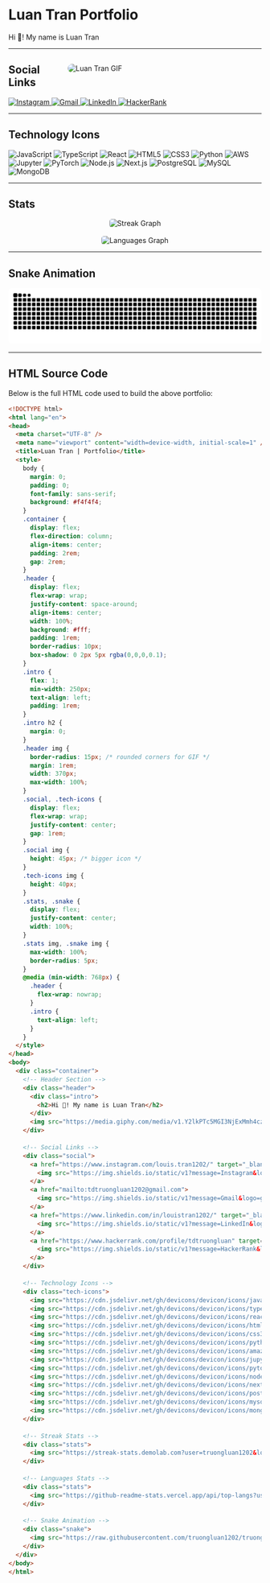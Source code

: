 # Luan Tran Portfolio

Hi 👋! My name is Luan Tran

---

<img align="right" src="https://media.giphy.com/media/v1.Y2lkPTc5MGI3NjExMmh4czBpcjVkcW43MjM4NWh2eWlkYWZmbWFnamU5dmtraDdkMXlzMyZlcD12MV9naWZzX3NlYXJjaCZjdD1n/VbnUQpnihPSIgIXuZv/giphy.gif" alt="Luan Tran GIF" style="border-radius: 15px; margin: 1rem; width:370px; max-width:100%;" />

## Social Links

<div align="left">
  <a href="https://www.instagram.com/louis.tran1202/" target="_blank">
    <img src="https://img.shields.io/static/v1?message=Instagram&logo=instagram&label=&color=E4405F&logoColor=white&style=for-the-badge" alt="Instagram" height="45"/>
  </a>
  <a href="mailto:tdtruongluan1202@gmail.com">
    <img src="https://img.shields.io/static/v1?message=Gmail&logo=gmail&label=&color=D14836&logoColor=white&style=for-the-badge" alt="Gmail" height="45"/>
  </a>
  <a href="https://www.linkedin.com/in/louistran1202/" target="_blank">
    <img src="https://img.shields.io/static/v1?message=LinkedIn&logo=linkedin&label=&color=0077B5&logoColor=white&style=for-the-badge" alt="LinkedIn" height="45"/>
  </a>
  <a href="https://www.hackerrank.com/profile/tdtruongluan" target="_blank">
    <img src="https://img.shields.io/static/v1?message=HackerRank&logo=hackerrank&label=&color=2EC866&logoColor=white&style=for-the-badge" alt="HackerRank" height="45"/>
  </a>
</div>

---

## Technology Icons

<div align="left">
  <img src="https://cdn.jsdelivr.net/gh/devicons/devicon/icons/javascript/javascript-original.svg" alt="JavaScript" height="40"/>
  <img src="https://cdn.jsdelivr.net/gh/devicons/devicon/icons/typescript/typescript-original.svg" alt="TypeScript" height="40"/>
  <img src="https://cdn.jsdelivr.net/gh/devicons/devicon/icons/react/react-original.svg" alt="React" height="40"/>
  <img src="https://cdn.jsdelivr.net/gh/devicons/devicon/icons/html5/html5-original.svg" alt="HTML5" height="40"/>
  <img src="https://cdn.jsdelivr.net/gh/devicons/devicon/icons/css3/css3-original.svg" alt="CSS3" height="40"/>
  <img src="https://cdn.jsdelivr.net/gh/devicons/devicon/icons/python/python-original.svg" alt="Python" height="40"/>
  <img src="https://cdn.jsdelivr.net/gh/devicons/devicon/icons/amazonwebservices/amazonwebservices-line-wordmark.svg" alt="AWS" height="40"/>
  <img src="https://cdn.jsdelivr.net/gh/devicons/devicon/icons/jupyter/jupyter-original.svg" alt="Jupyter" height="40"/>
  <img src="https://cdn.jsdelivr.net/gh/devicons/devicon/icons/pytorch/pytorch-original.svg" alt="PyTorch" height="40"/>
  <img src="https://cdn.jsdelivr.net/gh/devicons/devicon/icons/nodejs/nodejs-original.svg" alt="Node.js" height="40"/>
  <img src="https://cdn.jsdelivr.net/gh/devicons/devicon/icons/nextjs/nextjs-original.svg" alt="Next.js" height="40"/>
  <img src="https://cdn.jsdelivr.net/gh/devicons/devicon/icons/postgresql/postgresql-original.svg" alt="PostgreSQL" height="40"/>
  <img src="https://cdn.jsdelivr.net/gh/devicons/devicon/icons/mysql/mysql-original.svg" alt="MySQL" height="40"/>
  <img src="https://cdn.jsdelivr.net/gh/devicons/devicon/icons/mongodb/mongodb-original.svg" alt="MongoDB" height="40"/>
</div>

---

## Stats

<div align="center">
  <img src="https://streak-stats.demolab.com?user=truongluan1202&locale=en&mode=daily&theme=dracula&hide_border=false&border_radius=5" alt="Streak Graph" style="max-width:100%; border-radius:5px;"/>
  <br><br>
  <img src="https://github-readme-stats.vercel.app/api/top-langs?username=truongluan1202&locale=en&hide_title=false&layout=compact&card_width=320&langs_count=5&theme=dracula&hide_border=false" alt="Languages Graph" style="max-width:100%; border-radius:5px;"/>
</div>

---

## Snake Animation

<div align="center">
  <img src="https://raw.githubusercontent.com/truongluan1202/truongluan1202/output/snake.svg" alt="Snake Animation" style="max-width:100%; border-radius:5px;"/>
</div>

---

## HTML Source Code

Below is the full HTML code used to build the above portfolio:

```html
<!DOCTYPE html>
<html lang="en">
<head>
  <meta charset="UTF-8" />
  <meta name="viewport" content="width=device-width, initial-scale=1" />
  <title>Luan Tran | Portfolio</title>
  <style>
    body {
      margin: 0;
      padding: 0;
      font-family: sans-serif;
      background: #f4f4f4;
    }
    .container {
      display: flex;
      flex-direction: column;
      align-items: center;
      padding: 2rem;
      gap: 2rem;
    }
    .header {
      display: flex;
      flex-wrap: wrap;
      justify-content: space-around;
      align-items: center;
      width: 100%;
      background: #fff;
      padding: 1rem;
      border-radius: 10px;
      box-shadow: 0 2px 5px rgba(0,0,0,0.1);
    }
    .intro {
      flex: 1;
      min-width: 250px;
      text-align: left;
      padding: 1rem;
    }
    .intro h2 {
      margin: 0;
    }
    .header img {
      border-radius: 15px; /* rounded corners for GIF */
      margin: 1rem;
      width: 370px;
      max-width: 100%;
    }
    .social, .tech-icons {
      display: flex;
      flex-wrap: wrap;
      justify-content: center;
      gap: 1rem;
    }
    .social img {
      height: 45px; /* bigger icon */
    }
    .tech-icons img {
      height: 40px;
    }
    .stats, .snake {
      display: flex;
      justify-content: center;
      width: 100%;
    }
    .stats img, .snake img {
      max-width: 100%;
      border-radius: 5px;
    }
    @media (min-width: 768px) {
      .header {
        flex-wrap: nowrap;
      }
      .intro {
        text-align: left;
      }
    }
  </style>
</head>
<body>
  <div class="container">
    <!-- Header Section -->
    <div class="header">
      <div class="intro">
        <h2>Hi 👋! My name is Luan Tran</h2>
      </div>
      <img src="https://media.giphy.com/media/v1.Y2lkPTc5MGI3NjExMmh4czBpcjVkcW43MjM4NWh2eWlkYWZmbWFnamU5dmtraDdkMXlzMyZlcD12MV9naWZzX3NlYXJjaCZjdD1n/VbnUQpnihPSIgIXuZv/giphy.gif" alt="Luan Tran GIF" />
    </div>

    <!-- Social Links -->
    <div class="social">
      <a href="https://www.instagram.com/louis.tran1202/" target="_blank">
        <img src="https://img.shields.io/static/v1?message=Instagram&logo=instagram&label=&color=E4405F&logoColor=white&style=for-the-badge" alt="Instagram" />
      </a>
      <a href="mailto:tdtruongluan1202@gmail.com">
        <img src="https://img.shields.io/static/v1?message=Gmail&logo=gmail&label=&color=D14836&logoColor=white&style=for-the-badge" alt="Gmail" />
      </a>
      <a href="https://www.linkedin.com/in/louistran1202/" target="_blank">
        <img src="https://img.shields.io/static/v1?message=LinkedIn&logo=linkedin&label=&color=0077B5&logoColor=white&style=for-the-badge" alt="LinkedIn" />
      </a>
      <a href="https://www.hackerrank.com/profile/tdtruongluan" target="_blank">
        <img src="https://img.shields.io/static/v1?message=HackerRank&logo=hackerrank&label=&color=2EC866&logoColor=white&style=for-the-badge" alt="HackerRank" />
      </a>
    </div>

    <!-- Technology Icons -->
    <div class="tech-icons">
      <img src="https://cdn.jsdelivr.net/gh/devicons/devicon/icons/javascript/javascript-original.svg" alt="JavaScript" />
      <img src="https://cdn.jsdelivr.net/gh/devicons/devicon/icons/typescript/typescript-original.svg" alt="TypeScript" />
      <img src="https://cdn.jsdelivr.net/gh/devicons/devicon/icons/react/react-original.svg" alt="React" />
      <img src="https://cdn.jsdelivr.net/gh/devicons/devicon/icons/html5/html5-original.svg" alt="HTML5" />
      <img src="https://cdn.jsdelivr.net/gh/devicons/devicon/icons/css3/css3-original.svg" alt="CSS3" />
      <img src="https://cdn.jsdelivr.net/gh/devicons/devicon/icons/python/python-original.svg" alt="Python" />
      <img src="https://cdn.jsdelivr.net/gh/devicons/devicon/icons/amazonwebservices/amazonwebservices-line-wordmark.svg" alt="AWS" />
      <img src="https://cdn.jsdelivr.net/gh/devicons/devicon/icons/jupyter/jupyter-original.svg" alt="Jupyter" />
      <img src="https://cdn.jsdelivr.net/gh/devicons/devicon/icons/pytorch/pytorch-original.svg" alt="PyTorch" />
      <img src="https://cdn.jsdelivr.net/gh/devicons/devicon/icons/nodejs/nodejs-original.svg" alt="Node.js" />
      <img src="https://cdn.jsdelivr.net/gh/devicons/devicon/icons/nextjs/nextjs-original.svg" alt="Next.js" />
      <img src="https://cdn.jsdelivr.net/gh/devicons/devicon/icons/postgresql/postgresql-original.svg" alt="PostgreSQL" />
      <img src="https://cdn.jsdelivr.net/gh/devicons/devicon/icons/mysql/mysql-original.svg" alt="MySQL" />
      <img src="https://cdn.jsdelivr.net/gh/devicons/devicon/icons/mongodb/mongodb-original.svg" alt="MongoDB" />
    </div>

    <!-- Streak Stats -->
    <div class="stats">
      <img src="https://streak-stats.demolab.com?user=truongluan1202&locale=en&mode=daily&theme=dracula&hide_border=false&border_radius=5" alt="Streak Graph" />
    </div>

    <!-- Languages Stats -->
    <div class="stats">
      <img src="https://github-readme-stats.vercel.app/api/top-langs?username=truongluan1202&locale=en&hide_title=false&layout=compact&card_width=320&langs_count=5&theme=dracula&hide_border=false" alt="Languages Graph" />
    </div>

    <!-- Snake Animation -->
    <div class="snake">
      <img src="https://raw.githubusercontent.com/truongluan1202/truongluan1202/output/snake.svg" alt="Snake Animation" />
    </div>
  </div>
</body>
</html>
